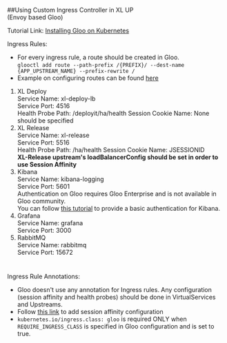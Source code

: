 ##Using Custom Ingress Controller in XL UP<br/>(Envoy based Gloo)

Tutorial Link: <a href="https://docs.solo.io/gloo/1.3.0/installation/gateway/kubernetes/">Installing Gloo on Kubernetes</a>

Ingress Rules:
- For every ingress rule, a route should be created in Gloo.<br/> 
`glooctl add route --path-prefix /{PREFIX}/ --dest-name {APP_UPSTREAM_NAME} --prefix-rewrite /`
- Example on configuring routes can be found <a href='https://docs.solo.io/gloo/1.3.0/gloo_routing/hello_world/#verify-the-upstream-for-the-pet-store-application'>here</a>
1. XL Deploy <br/>
Service Name: xl-deploy-lb<br/>
Service Port: 4516<br/>
Health Probe Path: /deployit/ha/health
Session Cookie Name: None should be specified
2. XL Release <br/>
Service Name: xl-release<br/>
Service Port: 5516<br/>
Health Probe Path: /ha/health
Session Cookie Name: JSESSIONID<br/>
**XL-Release upstream's loadBalancerConfig should be set in order to use Session Affinity**
3. Kibana <br/>
Service Name: kibana-logging<br/>
Service Port: 5601<br/>
Authentication on Gloo requires Gloo Enterprise and is not available in Gloo community.<br/>
You can follow <a href='https://docs.solo.io/gloo/latest/guides/security/auth/basic_auth/'>this tutorial</a> to provide a basic authentication for Kibana.
4. Grafana<br/>
Service Name: grafana<br/>
Service Port: 3000
5. RabbitMQ<br/>
Service Name: rabbitmq<br/>
Service Port: 15672
#
Ingress Rule Annotations:<br/>
- Gloo doesn't use any annotation for Ingress rules. Any configuration (session affinity and health probes) should be done in VirtualServices and Upstreams.
- Follow <a href="https://docs.solo.io/gloo/1.1.0/advanced_configuration/session_affinity/">this link</a> to add session affinity configuration
- `kubernetes.io/ingress.class: gloo` is required ONLY when `REQUIRE_INGRESS_CLASS` is specified in Gloo configuration and is set to true.